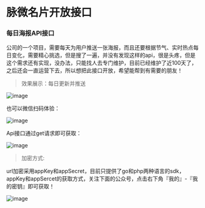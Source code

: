 # 脉微名片开放接口

### 每日海报API接口

公司的一个项目，需要每天为用户推送一张海报，而且还要根据节气、实时热点每日变化，需要精心挑选，但是搜了一遍，并没有发现这样的api，很是头疼，但是这个需求还有实现，没办法，只能找人去专门维护，目前已经维护了近100天了，之后还会一直运营下去，所以想把此接口开放，希望能帮到有需要的朋友！

> 效果展示：每日更新并推送

![image](https://cdn.xiaochengfu.com/mumber/smallapp/poster-list.jpg)

也可以微信扫码体验：

![image](https://cdn.xiaochengfu.com/mumber/smallapp/small-wmmp.png)

Api接口通过get请求即可获取：

![image](https://cdn.xiaochengfu.com/mumber/smallapp/api-poster.png)

> 加密方式:

url加密采用appKey和appSecret，目前只提供了go和php两种语言的sdk，appKey和appSercet的获取方式，关注下面的公众号，点击右下角『我的』-『我的密钥』即可获取！

![image](https://cdn.xiaochengfu.com/mumber/smallapp/mvQrCode.jpg)
